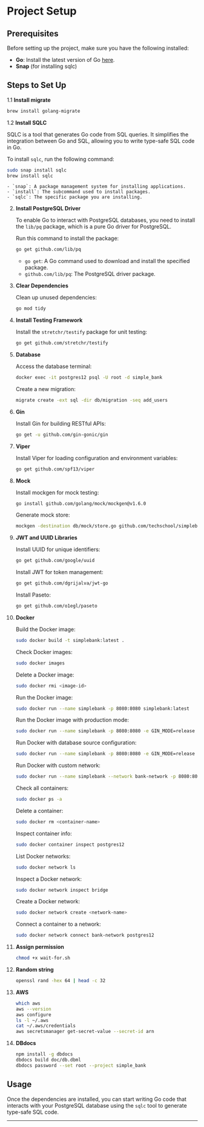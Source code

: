 
# Project Setup

## Prerequisites

Before setting up the project, make sure you have the following installed:

- **Go**: Install the latest version of Go [here](https://golang.org/dl/).
- **Snap** (for installing sqlc)

## Steps to Set Up
1.1 **Install migrate**

   ```bash
   brew install golang-migrate
   ```

1.2  **Install SQLC**

   SQLC is a tool that generates Go code from SQL queries. It simplifies the integration between Go and SQL, allowing you to write type-safe SQL code in Go.

   To install `sqlc`, run the following command:

   ```bash
   sudo snap install sqlc
   brew install sqlc
   ```

    - `snap`: A package management system for installing applications.
    - `install`: The subcommand used to install packages.
    - `sqlc`: The specific package you are installing.

2. **Install PostgreSQL Driver**

   To enable Go to interact with PostgreSQL databases, you need to install the `lib/pq` package, which is a pure Go driver for PostgreSQL.

   Run this command to install the package:

   ```bash
   go get github.com/lib/pq
   ```

    - `go get`: A Go command used to download and install the specified package.
    - `github.com/lib/pq`: The PostgreSQL driver package.

3. **Clear Dependencies**

   Clean up unused dependencies:

   ```bash
   go mod tidy
   ```

4. **Install Testing Framework**

   Install the `stretchr/testify` package for unit testing:

   ```bash
   go get github.com/stretchr/testify
   ```

5. **Database**

   Access the database terminal:

   ```bash
   docker exec -it postgres12 psql -U root -d simple_bank
   ```

   Create a new migration:

   ```bash
   migrate create -ext sql -dir db/migration -seq add_users
   ```

6. **Gin**

   Install Gin for building RESTful APIs:

   ```bash
   go get -u github.com/gin-gonic/gin
   ```

7. **Viper**

   Install Viper for loading configuration and environment variables:

   ```bash
   go get github.com/spf13/viper
   ```

8. **Mock**

   Install mockgen for mock testing:

   ```bash
   go install github.com/golang/mock/mockgen@v1.6.0
   ```

   Generate mock store:

   ```bash
   mockgen -destination db/mock/store.go github.com/techschool/simplebank/db/sqlc Store
   ```

9. **JWT and UUID Libraries**

   Install UUID for unique identifiers:

   ```bash
   go get github.com/google/uuid
   ```

   Install JWT for token management:

   ```bash
   go get github.com/dgrijalva/jwt-go
   ```

   Install Paseto:

   ```bash
   go get github.com/o1egl/paseto
   ```

10. **Docker**

    Build the Docker image:
    
    ```bash
    sudo docker build -t simplebank:latest .
    ```
    
    Check Docker images:
    
    ```bash
    sudo docker images
    ```
    
    Delete a Docker image:
    
    ```bash
    sudo docker rmi <image-id>
    ```
    
    Run the Docker image:
    
    ```bash
    sudo docker run --name simplebank -p 8080:8080 simplebank:latest
    ```
    
    Run the Docker image with production mode:
    
    ```bash
    sudo docker run --name simplebank -p 8080:8080 -e GIN_MODE=release simplebank:latest
    ```
    
    Run Docker with database source configuration:
    
    ```bash
    sudo docker run --name simplebank -p 8080:8080 -e GIN_MODE=release    -e DB_SOURCE="postgresql://root:root@172.17.0.2:5432/simple_bank?sslmode=disable"    simplebank:latest
    ```
    
    Run Docker with custom network:
    
    ```bash
    sudo docker run --name simplebank --network bank-network -p 8080:8080 -e GIN_MODE=release    -e DB_SOURCE="postgresql://root:root@postgres12:5432/simple_bank?sslmode=disable"    simplebank:latest
    ```
    
    Check all containers:
    
    ```bash
    sudo docker ps -a
    ```
    
    Delete a container:
    
    ```bash
    sudo docker rm <container-name>
    ```
    
    Inspect container info:
    
    ```bash
    sudo docker container inspect postgres12
    ```
    
    List Docker networks:
    
    ```bash
    sudo docker network ls
    ```
    
    Inspect a Docker network:
    
    ```bash
    sudo docker network inspect bridge
    ```
    
    Create a Docker network:
    
    ```bash
    sudo docker network create <network-name>
    ```
    
    Connect a container to a network:
    
    ```bash
    sudo docker network connect bank-network postgres12
    ```

11. **Assign permission**

    ```bash
    chmod +x wait-for.sh
    ```
    
12. **Random string**

    ```bash
    openssl rand -hex 64 | head -c 32
    ```

13. **AWS**

    ```bash
    which aws
    aws --version
    aws configure
    ls -l ~/.aws
    cat ~/.aws/credentials
    aws secretsmanager get-secret-value --secret-id arn
    ```

14. **DBdocs**

    ```bash
    npm install -g dbdocs
    dbdocs build doc/db.dbml
    dbdocs password --set root --project simple_bank
    ```
    
    
## Usage

Once the dependencies are installed, you can start writing Go code that interacts with your PostgreSQL database using the `sqlc` tool to generate type-safe SQL code.

---